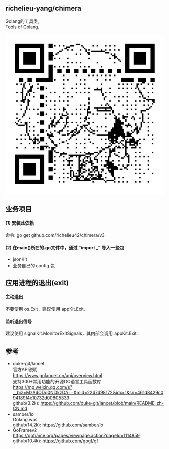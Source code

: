 ## richelieu-yang/chimera

Golang的工具类。  
Tools of Golang.

![qrcode.png](qrcode.png)

## 业务项目

#### (1) 安装此依赖

命令: go get github.com/richelieu42/chimera/v3

#### (2) 在main()所在的.go文件中，通过 "import _" 导入一些包

- jsonKit
- 业务自己的 config 包

## 应用进程的退出(exit)

#### 主动退出

不要使用 os.Exit，建议使用 appKit.Exit.

#### 监听退出信号

建议使用 signalKit.MonitorExitSignals，其内部会调用 appKit.Exit.

## 参考

- duke-git/lancet  
  官方API说明  
  https://www.golancet.cn/api/overview.html  
  支持300+常用功能的开源GO语言工具函数库  
  https://mp.weixin.qq.com/s?__biz=MzA4ODg0NDkzOA==&mid=2247498172&idx=1&sn=461d8429c094189f4e10732d00805339  
  github(3.2k): https://github.com/duke-git/lancet/blob/main/README_zh-CN.md
- samber/lo  
  Golang.wps  
  github(14.2k): https://github.com/samber/lo
- GoFramev2  
  https://goframe.org/pages/viewpage.action?pageId=1114859  
  github(10.4k): https://github.com/gogf/gf




